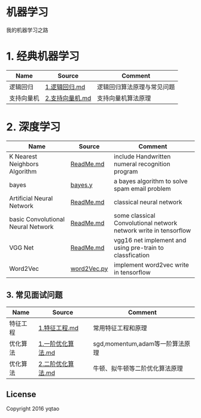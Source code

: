 # 机器学习
我的机器学习之路

# 1. 经典机器学习
|Name|Source|Comment|
| ---- | -------|------- |
|逻辑回归|[1.逻辑回归.md](classical-machine-learning/1.逻辑回归.md/1.逻辑回归.md)|逻辑回归算法原理与常见问题|
|支持向量机|[2.支持向量机.md](classical-machine-learning/2.支持向量机.md/2.支持向量机.md)|支持向量机算法原理|


# 2. 深度学习
| Name | Source |Comment |
| ---- | -------|------- |
|K Nearest Neighbors Algorithm |[ReadMe.md](./Traditional-machine-learning/kNN/ReadMe.md) | include Handwritten numeral recognition program |
|bayes|[bayes.y](./Traditional-machine-learning/bayes/bayes.py)|a bayes algorithm to solve spam email problem|
|Artificial Neural Network|[ReadMe.md](./Artificial-neural-network/ReadMe.md)|classical neural network|
|basic Convolutional Neural Network|[ReadMe.md](./Basic-CNN/ReadMe.md)|some classical Convolutional network network write in tensorflow |
|VGG Net|[ReadMe.md](./VGGNet/ReadMe.md)|vgg16 net implement and using pre-train to classfication|
|Word2Vec|[word2Vec.py](./word2Vec/word2Vec.py)|implement word2vec write in tensorflow |


## 3. 常见面试问题
| Name | Source |Comment |
| ---- | -------|------- |
|特征工程|[1.特征工程.md](interview/feature_engineering/1.特征工程.md)|常用特征工程和原理|
|优化算法|[1.一阶优化算法.md](interview/optimize_algorithm/1.一阶优化算法.md)|sgd,momentum,adam等一阶算法原理|
|优化算法|[2.二阶优化算法.md](interview/optimize_algorithm/2.二阶优化算法.md)|牛顿、拟牛顿等二阶优化算法原理|

## License

Copyright 2016 yqtao
